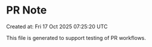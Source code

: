 # PR Note

Created at: Fri 17 Oct 2025 07:25:20 UTC

This file is generated to support testing of PR workflows.
